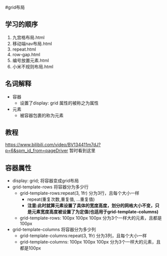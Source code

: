 #grid布局
## 学习的顺序
1. 九宫格布局.html
2. 移动端nav布局.html
3. repeat.html
4. row-gap.html
5. 编号放置元素.html
6. 小米不规则布局.html
## 名词解释
- 容器
    - 设置了display: grid 属性的被称之为属性
- 元素
    - 被容器包裹的称为元素
## 教程
https://www.bilibili.com/video/BV134411m7dJ?p=6&spm_id_from=pageDriver  暂时看到这里

## 容器属性
- display: grid; 将容器变成grid布局
- grid-template-rows 将容器分为多少行
    - grid-template-rows:repeat(3, 1fr) 分为3行，且每个大小一样
        - repeat(重复次数,重复值, ...重复值)
        - <b>注意:此时就算元素设置了具体的宽度高度，划分的网格大小不变，只是元素宽度高度被设置了为定值(也适用于grid-template-columns)</b>
    - grid-template-rows: 100px 100px 100px 分为3个一样大的元素，且都是100px
- grid-template-columns 将容器分为多少列
    - grid-template-columns:repeat(3, 1fr) 分为3列，且每个大小一样
    - grid-template-columns: 100px 100px 100px 分为3个一样大的元素，且都是100px